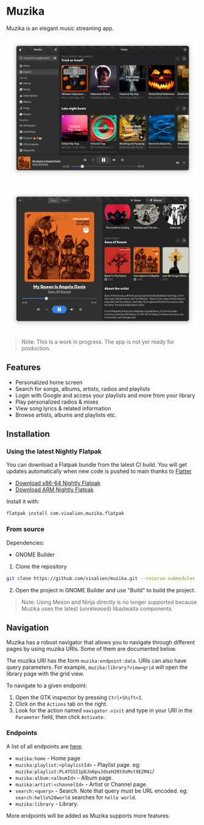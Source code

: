 # Muzika

Muzika is an elegant music streaming app.

![Muzika home page](data/resources/screenshots/home.png)

![Muzika playing "My Queen is Angela Davis"](data/resources/screenshots/playing.png)

> Note: This is a work in progress. The app is not yet ready for production.

## Features

- Personalized home screen
- Search for songs, albums, artists, radios and playlists
- Login with Google and access your playlists and more from your library
- Play personalized radios & mixes
- View song lyrics & related information
- Browse artists, albums and playlists etc.

## Installation

### Using the latest Nightly Flatpak

You can download a Flatpak bundle from the latest CI build. You will get updates
automatically when new code is pushed to main thanks to
[Flatter](https://github.com/andyhomes/flatter)

- [Download x86-64 Nightly Flatpak](https://nightly.link/vixalien/muzika/workflows/ci/main/com.vixalien.muzika.Devel-x86_64.zip)
- [Download ARM Nightly Flatpak](https://nightly.link/vixalien/muzika/workflows/ci/main/com.vixalien.muzika.Devel-aarch64.zip)

Install it with:

```bash
flatpak install com.vixalien.muzika.flatpak
```

### From source

Dependencies:

- GNOME Builder

1. Clone the repository

```bash
git clone https://github.com/vixalien/muzika.git --recurse-submodules
```

2. Open the project in GNOME Builder and use "Build" to build the project.

> Note: Using Meson and Ninja directly is no longer supported because Muzika
> uses the latest (unreleased) libadwaita components.

## Navigation

Muzika has a robust navigator that allows you to navigate through different
pages by using muzika URIs. Some of them are documented below.

The muzika URI has the form `muzika:endpoint:data`. URIs can also have query
parameters. For example, `muzika:library?view=grid` will open the library page
with the grid view.

To navigate to a given endpoint:

1. Open the GTK inspector by pressing `Ctrl+Shift+I`.
2. Click on the `Actions` tab on the right.
3. Look for the action named `navigator.visit` and type in your URI in the
   `Parameter` field, then click `Activate`.

### Endpoints

A list of all endpoints are [here](src/endpoints.ts).

- `muzika:home` - Home page
- `muzika:playlist:<playlistId>` - Playlist page. eg:
  `muzika:playlist:PL4fGSI1pDJn6puJdseH2Rt9sMvt9E2M4i`/
- `muzika:album:<albumId>` - Album page.
- `muzika:artist:<channelId>` - Artist or Channel page.
- `search:<query>` - Search. Note that query must be URL encoded. eg:
  `search:hello%20world` searches for `hello world`.
- `muzika:library` - Library.

More endpoints will be added as Muzika supports more features.
